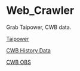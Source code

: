 # Web_Crawler
Grab Taipower, CWB data.

[Taipower ](https://www.taipower.com.tw/d006/loadGraph/loadGraph/genshx_.html)

[CWB History Data](https://e-service.cwb.gov.tw/HistoryDataQuery/)

[CWB OBS](https://www.cwb.gov.tw/V8/E/W/OBS_County.html?ID=menu)
